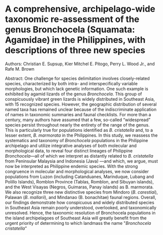 # A comprehensive, archipelago-wide taxonomic re-assessment of the genus Bronchocela (Squamata: Agamidae) in the Philippines, with descriptions of three new species

Authors: Christian E. Supsup, Kier Mitchel E. Pitogo, Perry L. Wood Jr., and Rafe M. Brown

Abstract: One challenge for species delimitation involves closely-related species, characterized by both intra- and interspecifically variable morphologies, but which lack genetic information. One such example is exhibited by agamid lizards of the genus *Bronchocela*. This group of conspicuously vibrant green lizards is widely distributed in Southeast Asia, with 15 recognized species. However, the geographic distribution of several named taxa has remained unclear because of the indiscriminate application of names in taxonomic summaries and faunal checklists. For more than a century, many authors have assumed that a few, so-called “widespread” species persist throughout nearly the entirety of the range of the genus. This is particularly true for populations identified as *B*. *cristatella* and, to a lesser extent, *B*. *marmorata* in the Philippines. In this study, we reassess the systematics and taxonomy of *Bronchocela* populations in the Philippine archipelago and utilize integrative analyses of both molecular and morphological data, to reveal four distinct lineages of Philippine *Bronchocela*—all of which we interpret as distantly related to *B*. *cristatella* from Peninsular Malaysia and Indonesia (Java) —and which, we argue, must now be interpreted as Philippine endemic species. With the strong congruence in molecular and morphological analyses, we now consider populations from Luzon (including Catanduanes, Marinduque, Lubang and Polillo Islands), Romblon Province (Tablas, Romblon, and Sibuyan islands), and the West Visayas (Negros, Guimaras, Panay islands) as B. marmorata. We also recognize three new distinctive species from Mindoro (*B*. *carestiai*), Palawan (*B*. *mallarii*), and Mindanao (B. bonachitae) faunal regions. Overall, our findings demonstrate how conspicuous and widely distributed species in Southeast Asia remain poorly understood, overlooked, and taxonomically unresolved. Hence, the taxonomic resolution of Bronchocela populations in the island archipelagoes of Southeast Asia will greatly benefit from the urgent priority of determining to which landmass the name "*Bronchocela cristatella*”
